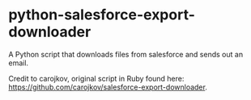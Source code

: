 # python-salesforce-export-downloader
A Python script that downloads files from salesforce and sends out an email.

Credit to carojkov, original script in Ruby found here: https://github.com/carojkov/salesforce-export-downloader.
